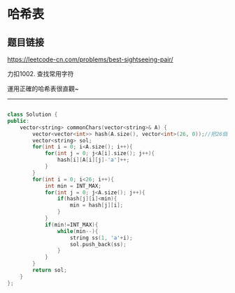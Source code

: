 # 哈希表

## 题目链接

https://leetcode-cn.com/problems/best-sightseeing-pair/

力扣1002. 查找常用字符

運用正確的哈希表很直觀~
    
---------------------------------------

```cpp

class Solution {
public:
    vector<string> commonChars(vector<string>& A) {
        vector<vector<int>> hash(A.size(), vector<int>(26, 0));//把26個小寫字母編碼到0~25儲存數量
        vector<string> sol;
        for(int i = 0; i<A.size(); i++){
            for(int j = 0; j<A[i].size(); j++){
                hash[i][A[i][j]-'a']++;
            }
        }
        for(int i = 0; i<26; i++){
            int min = INT_MAX;
            for(int j = 0; j<A.size(); j++){
                if(hash[j][i]<min){
                    min = hash[j][i];
                }
            }
            if(min!=INT_MAX){
                while(min--){
                    string ss(1, 'a'+i);
                    sol.push_back(ss);
                }
            }
        }
        return sol;
    }
};
```
